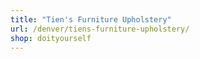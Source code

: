 ```yaml
---
title: "Tien's Furniture Upholstery"
url: /denver/tiens-furniture-upholstery/
shop: doityourself
---
```

